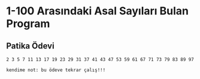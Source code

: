 # 1-100 Arasındaki Asal Sayıları Bulan Program
## Patika Ödevi
```
2 3 5 7 11 13 17 19 23 29 31 37 41 43 47 53 59 61 67 71 73 79 83 89 97 

kendime not: bu ödeve tekrar çalış!!!
